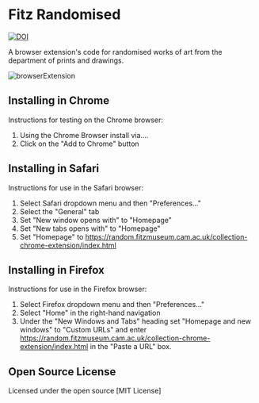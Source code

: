 # Fitz Randomised

[![DOI](https://zenodo.org/badge/448975237.svg)](https://zenodo.org/badge/latestdoi/448975237)

A browser extension's code for randomised works of art from the department of prints and drawings.

![browserExtension](https://user-images.githubusercontent.com/286552/164112185-eef515ce-bfe4-433f-9d61-861bba1f5db0.jpg)


## Installing in Chrome

Instructions for testing on the Chrome browser:
1. Using the Chrome Browser install via....
2. Click on the "Add to Chrome" button

## Installing in Safari
Instructions for use in the Safari browser:
1. Select Safari dropdown menu and then "Preferences..."
2. Select the "General" tab
3. Set "New window opens with" to "Homepage"
4. Set "New tabs opens with" to "Homepage"
5. Set "Homepage" to https://random.fitzmuseum.cam.ac.uk/collection-chrome-extension/index.html

## Installing in Firefox
Instructions for use in the Firefox browser:
1. Select Firefox dropdown menu and then "Preferences..."
2. Select "Home" in the right-hand navigation
3. Under the "New Windows and Tabs" heading set "Homepage and new windows" to "Custom URLs" and enter https://random.fitzmuseum.cam.ac.uk/collection-chrome-extension/index.html in the "Paste a URL" box.

## Open Source License

Licensed under the open source [MIT License]
